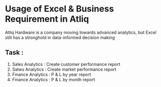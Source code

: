 # Usage of Excel & Business Requirement in Atliq

Atliq Hardware is a company moving towards advanced analytics, but Excel still has a stronghold in data-informed decision making

## Task : 

1. Sales Analytics : Create customer performance report 
2. Salws Analytics : Create market performance report 
3. Finance Analytics : P & L by year report 
4. Finance Analytics : P & L by month report 
